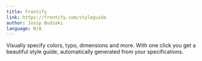 ```yaml
---
title: Frontify
link: https://frontify.com/styleguide
author: Josip Budzaki
language: N/A
---
```


Visually specify colors, typo, dimensions and more. 
With one click you get a beautiful style guide, automatically generated from your specifications.
